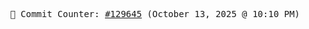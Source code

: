 <p align="center">
    <samp>
        📮 Commit Counter: <a href="https://github.com/Javascript-void0/Javascript-void0/commits/main">#129645</a> (October 13, 2025 @ 10:10 PM)
    </samp>
</p>